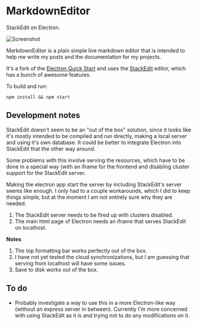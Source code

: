 # MarkdownEditor

StackEdit on Electron.

![Screenshot](https://raw.githubusercontent.com/ajf-/MarkdownEditor/master/screenshot.png)

MarkdownEditor is a plain simple live markdown editor that is intended to help me write my posts and the documentation for my projects.

It's a fork of the [Electron Quick Start](https://github.com/atom/electron-quick-start) and uses the [StackEdit](https://stackedit.io/) editor, which has a bunch of awesome features.

To build and run: 

```
npm install && npm start
```


## Development notes

StackEdit doesn't seem to be an "out of the box" solution, since it looks like it's mostly intended to be compiled and run directly, making a local server and using it's own database. It could be better to integrate Electron into StackEdit that the other way around. 

Some problems with this involve serving the resources, which have to be done in a special way (with an iframe for the frontend and disabling cluster support for the StackEdit server. 

Making the electron app start the server by including StackEdit's server seems like enough. I only had to a couple workarounds, which I did to keep things simple, but at the moment I am not entirely sure why they are needed. 

1. The StackEdit server needs to be fired up with clusters disabled. 
2. The main html page of Electron needs an iframe that serves StackEdit on localhost. 

**Notes** 

1. The top formatting bar works perfectly out of the box. 
2. I have not yet tested the cloud synchronizations, but I am guessing that serving from localhost will have some issues.
3. Save to disk works out of the box. 


## To do


- Probably investigate a way to use this in a more Electron-like way (without an express server in between). Currently I'm more concerned with using StackEdit as it is and trying not to do any modifications on it. 

